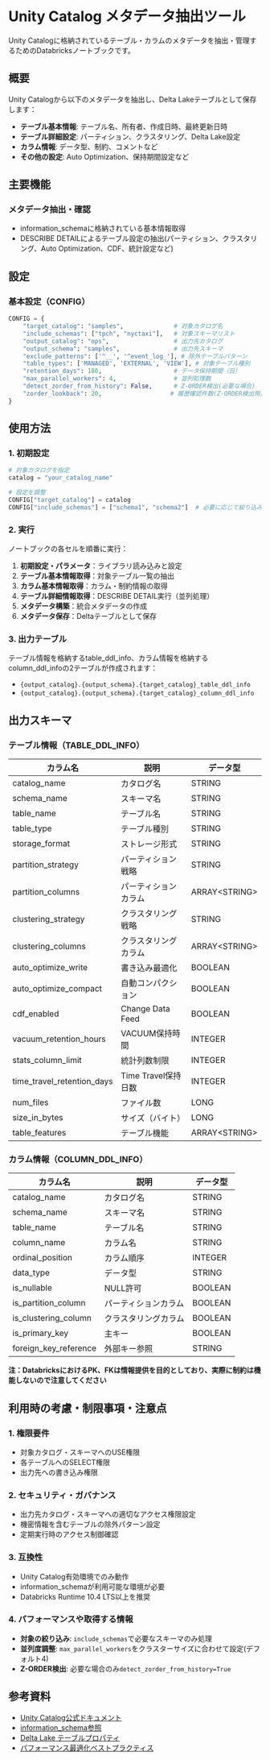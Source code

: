 # Unity Catalog メタデータ抽出ツール

Unity Catalogに格納されているテーブル・カラムのメタデータを抽出・管理するためのDatabricksノートブックです。

## 概要

Unity Catalogから以下のメタデータを抽出し、Delta Lakeテーブルとして保存します：

- **テーブル基本情報**: テーブル名、所有者、作成日時、最終更新日時
- **テーブル詳細設定**: パーティション、クラスタリング、Delta Lake設定
- **カラム情報**: データ型、制約、コメントなど
- **その他の設定**: Auto Optimization、保持期間設定など

## 主要機能

### メタデータ抽出・確認
- information_schemaに格納されている基本情報取得
- DESCRIBE DETAILによるテーブル設定の抽出(パーティション、クラスタリング、Auto Optimization、CDF、統計設定など)

## 設定

### 基本設定（CONFIG）

```python
CONFIG = {
    "target_catalog": "samples",              # 対象カタログ名
    "include_schemas": ["tpch", "nyctaxi"],   # 対象スキーマリスト
    "output_catalog": "ops",                  # 出力先カタログ
    "output_schema": "samples",               # 出力先スキーマ
    "exclude_patterns": ['^__', '^event_log_'], # 除外テーブルパターン
    "table_types": ['MANAGED', 'EXTERNAL', 'VIEW'], # 対象テーブル種別
    "retention_days": 180,                    # データ保持期間（日）
    "max_parallel_workers": 4,                # 並列処理数
    "detect_zorder_from_history": False,      # Z-ORDER検出(必要な場合)
    "zorder_lookback": 20,                   # 履歴確認件数(Z-ORDER検出用)
}
```

## 使用方法

### 1. 初期設定
```python
# 対象カタログを指定
catalog = "your_catalog_name"

# 設定を調整
CONFIG["target_catalog"] = catalog
CONFIG["include_schemas"] = ["schema1", "schema2"]  # 必要に応じて絞り込み
```

### 2. 実行
ノートブックの各セルを順番に実行：

1. **初期設定・パラメータ**：ライブラリ読み込みと設定
2. **テーブル基本情報取得**：対象テーブル一覧の抽出
3. **カラム基本情報取得**：カラム・制約情報の取得
4. **テーブル詳細情報取得**：DESCRIBE DETAIL実行（並列処理）
5. **メタデータ構築**：統合メタデータの作成
6. **メタデータ保存**：Deltaテーブルとして保存

### 3. 出力テーブル
テーブル情報を格納するtable_ddl_info、カラム情報を格納するcolumn_ddl_infoの2テーブルが作成されます：
- `{output_catalog}.{output_schema}.{target_catalog}_table_ddl_info`
- `{output_catalog}.{output_schema}.{target_catalog}_column_ddl_info`

## 出力スキーマ

### テーブル情報（TABLE_DDL_INFO）
| カラム名 | 説明 | データ型 |
|---------|------|----------|
| catalog_name | カタログ名 | STRING |
| schema_name | スキーマ名 | STRING |
| table_name | テーブル名 | STRING |
| table_type | テーブル種別 | STRING |
| storage_format | ストレージ形式 | STRING |
| partition_strategy | パーティション戦略 | STRING |
| partition_columns | パーティションカラム | ARRAY&lt;STRING&gt; |
| clustering_strategy | クラスタリング戦略 | STRING |
| clustering_columns | クラスタリングカラム | ARRAY&lt;STRING&gt; |
| auto_optimize_write | 書き込み最適化 | BOOLEAN |
| auto_optimize_compact | 自動コンパクション | BOOLEAN |
| cdf_enabled | Change Data Feed | BOOLEAN |
| vacuum_retention_hours | VACUUM保持時間 | INTEGER |
| stats_column_limit | 統計列数制限 | INTEGER |
| time_travel_retention_days | Time Travel保持日数 | INTEGER |
| num_files | ファイル数 | LONG |
| size_in_bytes | サイズ（バイト） | LONG |
| table_features | テーブル機能 | ARRAY&lt;STRING&gt; |

### カラム情報（COLUMN_DDL_INFO）
| カラム名 | 説明 | データ型 |
|---------|------|----------|
| catalog_name | カタログ名 | STRING |
| schema_name | スキーマ名 | STRING |
| table_name | テーブル名 | STRING |
| column_name | カラム名 | STRING |
| ordinal_position | カラム順序 | INTEGER |
| data_type | データ型 | STRING |
| is_nullable | NULL許可 | BOOLEAN |
| is_partition_column | パーティションカラム | BOOLEAN |
| is_clustering_column | クラスタリングカラム | BOOLEAN |
| is_primary_key | 主キー | BOOLEAN |
| foreign_key_reference | 外部キー参照 | STRING |

**注：DatabricksにおけるPK、FKは情報提供を目的としており、実際に制約は機能しないので注意してください**

## 利用時の考慮・制限事項・注意点

### 1. 権限要件
- 対象カタログ・スキーマへのUSE権限
- 各テーブルへのSELECT権限
- 出力先への書き込み権限

### 2. セキュリティ・ガバナンス
- 出力先カタログ・スキーマへの適切なアクセス権限設定
- 機密情報を含むテーブルの除外パターン設定
- 定期実行時のアクセス制御確認

### 3. 互換性
- Unity Catalog有効環境でのみ動作
- information_schemaが利用可能な環境が必要
- Databricks Runtime 10.4 LTS以上を推奨

### 4. パフォーマンスや取得する情報
- **対象の絞り込み**: `include_schemas`で必要なスキーマのみ処理
- **並列度調整**: `max_parallel_workers`をクラスターサイズに合わせて設定(デフォルト4)
- **Z-ORDER検出**: 必要な場合のみ`detect_zorder_from_history=True`

## 参考資料

- [Unity Catalog公式ドキュメント](https://docs.databricks.com/en/data-governance/unity-catalog/index.html)
- [information_schema参照](https://docs.databricks.com/en/sql/language-manual/sql-ref-information-schema.html)
- [Delta Lake テーブルプロパティ](https://docs.databricks.com/en/delta/table-properties.html)
- [パフォーマンス最適化ベストプラクティス](https://docs.databricks.com/en/lakehouse-architecture/performance-efficiency/best-practices.html)
